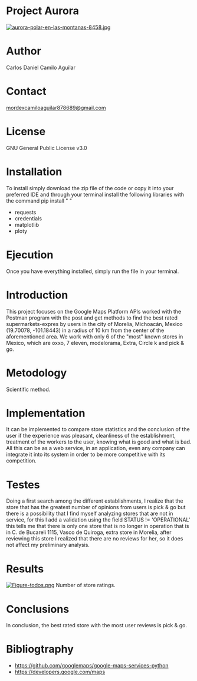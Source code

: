 # Project Aurora
[![aurora-polar-en-las-montanas-8458.jpg](https://i.postimg.cc/nzJ60pQQ/aurora-polar-en-las-montanas-8458.jpg)](https://postimg.cc/v10qmRhQ)
# Author
Carlos Daniel Camilo Aguilar

# Contact
mordexcamiloaguilar878689@gmail.com

# License
GNU General Public License v3.0

# Installation
To install simply download the zip file of the code or copy it into your preferred IDE and through your terminal install the following libraries with the command pip install " "
- requests
- credentials
- matplotlib
- ploty

# Ejecution
Once you have everything installed, simply run the file in your terminal.


# Introduction
This project focuses on the Google Maps Platform APIs worked with the Postman program with the post and get methods to find the best rated supermarkets-expres by users in the city of Morelia, Michoacán, Mexico (19.70078, -101.18443) in a radius of 10 km from the center of the aforementioned area. We work with only 6 of the "most" known stores in Mexico, which are oxxo, 7 eleven, modelorama, Extra, Circle k and pick & go.


# Metodology
Scientific method.

# Implementation
It can be implemented to compare store statistics and the conclusion of the user if the experience was pleasant, cleanliness of the establishment, treatment of the workers to the user, knowing what is good and what is bad. All this can be as a web service, in an application, even any company can integrate it into its system in order to be more competitive with its competition.

# Testes
Doing a first search among the different establishments, I realize that the store that has the greatest number of opinions from users is pick & go
but there is a possibility that I find myself analyzing stores that are not in service, for this I add a validation
using the field STATUS != 'OPERATIONAL' this tells me that there is only one store that is no longer in operation that is in
C. de Bucareli 1115, Vasco de Quiroga, extra store in Morelia, after reviewing this store I realized that there are no reviews
for her, so it does not affect my preliminary analysis.

# Results
[![Figure-todos.png](https://i.postimg.cc/RZ8m1kRc/Figure-todos.png)](https://postimg.cc/DSqRnYRZ)
Number of store ratings.

# Conclusions
In conclusion, the best rated store with the most user reviews is pick & go.

# Bibliogtraphy
- https://github.com/googlemaps/google-maps-services-python
- https://developers.google.com/maps
